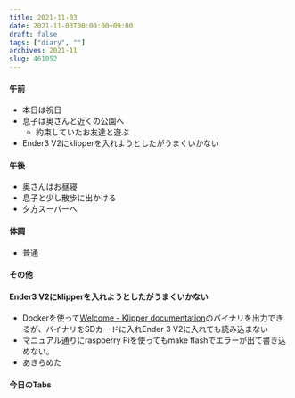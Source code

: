 ```yaml
---
title: 2021-11-03
date: 2021-11-03T00:00:00+09:00
draft: false
tags: ["diary", ""]
archives: 2021-11
slug: 461052
---
```

#### 午前
- 本日は祝日
- 息子は奥さんと近くの公園へ
  - 約束していたお友達と遊ぶ
- Ender3 V2にklipperを入れようとしたがうまくいかない
#### 午後
- 奥さんはお昼寝
- 息子と少し散歩に出かける
- 夕方スーパーへ
#### 体調
- 普通
#### その他
#### Ender3 V2にklipperを入れようとしたがうまくいかない
- Dockerを使って[Welcome - Klipper documentation](https://www.klipper3d.org/)のバイナリを出力できるが、バイナリをSDカードに入れEnder 3 V2に入れても読み込まない
- マニュアル通りにraspberry Piを使ってもmake flashでエラーが出て書き込めない。
- あきらめた
#### 今日のTabs